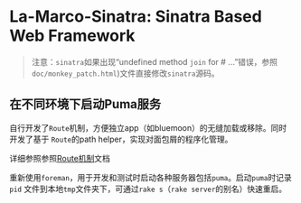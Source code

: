 # La-Marco-Sinatra: Sinatra Based Web Framework

> 注意：`sinatra`如果出现“undefined method `join` for #<String> ...”错误，参照`doc/monkey_patch.html`)文件直接修改`sinatra`源码。

## 在不同环境下启动Puma服务

自行开发了`Route`机制，方便独立app（如bluemoon）的无缝加载或移除。同时开发了基于
`Route`的path helper，实现对面包屑的程序化管理。

详细参照参照[Route机制](route.html)文档

重新使用`foreman`，用于开发和测试时启动各种服务器包括`puma`。启动`puma`时记录`pid`
文件到本地`tmp`文件夹下，可通过`rake s`（`rake server`的别名）快速重启。
